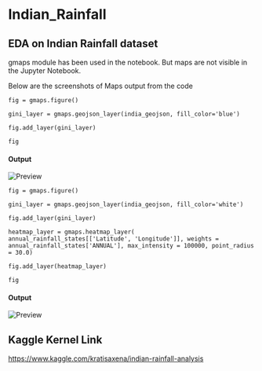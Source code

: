 # Indian_Rainfall


EDA on Indian Rainfall dataset
------


gmaps module has been used in the notebook.
But maps are not visible in the Jupyter Notebook.

Below are the screenshots of Maps output from the code

`fig = gmaps.figure()`

`gini_layer = gmaps.geojson_layer(india_geojson, fill_color='blue')`

`fig.add_layer(gini_layer)`

`fig`

#### Output
![Preview](https://github.com/saxenakrati09/Indian_Rainfall/blob/master/map%20(1).png)





`fig = gmaps.figure()`

`gini_layer = gmaps.geojson_layer(india_geojson, fill_color='white')`

`fig.add_layer(gini_layer)`

`heatmap_layer = gmaps.heatmap_layer(
                annual_rainfall_states[['Latitude', 'Longitude']], weights = annual_rainfall_states['ANNUAL'],
                max_intensity = 100000, point_radius = 30.0)`

`fig.add_layer(heatmap_layer)`

`fig`

#### Output
![Preview](https://github.com/saxenakrati09/Indian_Rainfall/blob/master/map%20(2).png)

## Kaggle Kernel Link
https://www.kaggle.com/kratisaxena/indian-rainfall-analysis
